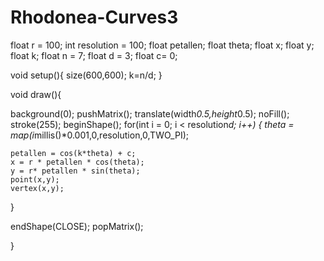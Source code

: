 # Rhodonea-Curves3
float r = 100;
int resolution = 100;
float petallen;
float theta;
float x;
float y;
float k;
float n = 7;
float d = 3;
float c= 0;

void setup(){
  size(600,600);
  k=n/d;
}

void draw(){
  
  background(0);
  pushMatrix();
  translate(width*0.5,height*0.5);
  noFill();
  stroke(255);
  beginShape();
  for(int i = 0; i < resolution*d; i++) {
    theta = map(i*millis()*0.001,0,resolution,0,TWO_PI);
    
    petallen = cos(k*theta) + c;
    x = r * petallen * cos(theta);
    y = r* petallen * sin(theta);
    point(x,y);
    vertex(x,y);

  }
  
  endShape(CLOSE);
  popMatrix();
  
}
